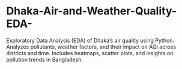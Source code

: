 # Dhaka-Air-and-Weather-Quality-EDA-
Exploratory Data Analysis (EDA) of Dhaka’s air quality using Python. Analyzes pollutants, weather factors, and their impact on AQI across districts and time. Includes heatmaps, scatter plots, and insights on pollution trends in Bangladesh.
